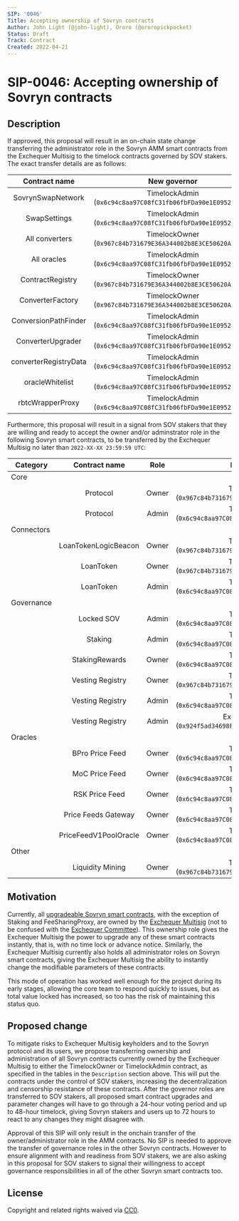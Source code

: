 ```yaml
---
SIP: '0046'
Title: Accepting ownership of Sovryn contracts
Author: John Light (@john-light), Ororo (@ororopickpocket)
Status: Draft
Track: Contract
Created: 2022-04-21
---
```


# SIP-0046: Accepting ownership of Sovryn contracts  

## Description  

If approved, this proposal will result in an on-chain state change transferring the administrator role in the Sovryn AMM smart contracts from the Exchequer Multisig to the timelock contracts governed by SOV stakers. The exact transfer details are as follows:

| Contract name	        | New governor                                                 |
|:---------------------:|:------------------------------------------------------------:|
| SovrynSwapNetwork     | TimelockAdmin (`0x6c94c8aa97C08fC31fb06fbFDa90e1E09529FB13`) |
| SwapSettings          | TimelockAdmin (`0x6c94c8aa97C08fC31fb06fbFDa90e1E09529FB13`) |
| All converters        | TimelockOwner (`0x967c84b731679E36A344002b8E3CE50620A7F69f`) |
| All oracles           | TimelockAdmin (`0x6c94c8aa97C08fC31fb06fbFDa90e1E09529FB13`) |
| ContractRegistry      | TimelockOwner (`0x967c84b731679E36A344002b8E3CE50620A7F69f`) |
| ConverterFactory      | TimelockOwner (`0x967c84b731679E36A344002b8E3CE50620A7F69f`) |
| ConversionPathFinder  | TimelockAdmin (`0x6c94c8aa97C08fC31fb06fbFDa90e1E09529FB13`) |
| ConverterUpgrader     | TimelockAdmin (`0x6c94c8aa97C08fC31fb06fbFDa90e1E09529FB13`) |
| converterRegistryData | TimelockAdmin (`0x6c94c8aa97C08fC31fb06fbFDa90e1E09529FB13`) |
| oracleWhitelist       | TimelockAdmin (`0x6c94c8aa97C08fC31fb06fbFDa90e1E09529FB13`) |
| rbtcWrapperProxy      | TimelockAdmin (`0x6c94c8aa97C08fC31fb06fbFDa90e1E09529FB13`) |

Furthermore, this proposal will result in a signal from SOV stakers that they are willing and ready to accept the owner and/or adminstrator role in the following Sovryn smart contracts, to be transferred by the Exchequer Multisig no later than `2022-XX-XX 23:59:59 UTC`:

|	Category   | Contract name	         | Role  | New governor                                                      |
| ---------- |:----------------------:|:-----:|:-----------------------------------------------------------------:|
| Core       |                        |       |                                                                   |
|            | Protocol               | Owner | TimelockOwner (`0x967c84b731679E36A344002b8E3CE50620A7F69f`)      |
|            |	Protocol               | Admin	| TimelockAdmin (`0x6c94c8aa97C08fC31fb06fbFDa90e1E09529FB13`)      |
| Connectors |                        |       |                                                                   |
|            | LoanTokenLogicBeacon   | Owner | TimelockOwner (`0x967c84b731679E36A344002b8E3CE50620A7F69f`)      |
|            |	LoanToken              | Owner | TimelockOwner (`0x967c84b731679E36A344002b8E3CE50620A7F69f`)      |
|            |	LoanToken              | Admin	| TimelockAdmin (`0x6c94c8aa97C08fC31fb06fbFDa90e1E09529FB13`)      |
| Governance |	                       |      	|                                                                   |
|            | Locked SOV             | Admin | TimelockAdmin (`0x6c94c8aa97C08fC31fb06fbFDa90e1E09529FB13`)      |
|            | Staking                | Admin | TimelockAdmin (`0x6c94c8aa97C08fC31fb06fbFDa90e1E09529FB13`)      |
|            |	StakingRewards         | Owner	| TimelockAdmin (`0x6c94c8aa97C08fC31fb06fbFDa90e1E09529FB13`)      |
|            | Vesting Registry       | Owner | TimelockOwner (`0x967c84b731679E36A344002b8E3CE50620A7F69f`)      |
|            | Vesting Registry       | Admin | TimelockAdmin (`0x6c94c8aa97C08fC31fb06fbFDa90e1E09529FB13`)      |
|            | Vesting Registry       | Admin | Exchequer Multisig (`0x924f5ad34698Fd20c90Fe5D5A8A0abd3b42dc711`) |
| Oracles    |	                       |      	|                                                                   |
|            |	BPro Price Feed        | Owner	| TimelockAdmin (`0x6c94c8aa97C08fC31fb06fbFDa90e1E09529FB13`)      |
|            |	MoC Price Feed         | Owner	| TimelockAdmin (`0x6c94c8aa97C08fC31fb06fbFDa90e1E09529FB13`)      |
|            |	RSK Price Feed         | Owner	| TimelockAdmin (`0x6c94c8aa97C08fC31fb06fbFDa90e1E09529FB13`)      |
|            |	Price Feeds Gateway    | Owner	| TimelockAdmin (`0x6c94c8aa97C08fC31fb06fbFDa90e1E09529FB13`)      |
|            |	PriceFeedV1PoolOracle  | Owner	| TimelockAdmin (`0x6c94c8aa97C08fC31fb06fbFDa90e1E09529FB13`)      |
| Other      |                        |       |                                                                   |
|            | Liquidity Mining       | Owner | TimelockOwner (`0x967c84b731679E36A344002b8E3CE50620A7F69f`)      |

## Motivation

Currently, all [upgradeable Sovryn smart contracts](https://docs.google.com/document/d/1gGY4Rua_FVBZCJCftzf14cD4c6kqg6VTr9g-9-uDCA0/edit), with the exception of Staking and FeeSharingProxy, are owned by the [Exchequer Multisig](https://github.com/DistributedCollective/SIPS/blob/main/SIP-0007.md) (not to be confused with the [Exchequer Committee](https://github.com/DistributedCollective/SIPS/blob/main/SIP-0041.md)). This ownership role gives the Exchequer Multisig the power to upgrade any of these smart contracts instantly, that is, with no time lock or advance notice. Similarly, the Exchequer Multisig currently also holds all administrator roles on Sovryn smart contracts, giving the Exchequer Multisig the ability to instantly change the modifiable parameters of these contracts.

This mode of operation has worked well enough for the project during its early stages, allowing the core team to respond quickly to issues, but as total value locked has increased, so too has the risk of maintaining this status quo.
 
## Proposed change

To mitigate risks to Exchequer Multisig keyholders and to the Sovryn protocol and its users, we propose transferring ownership and administration of all Sovryn contracts currently owned by the Exchequer Multisig to either the TimelockOwner or TimelockAdmin contract, as specified in the tables in the `Description` section above. This will put the contracts under the control of SOV stakers, increasing the decentralization and censorship resistance of these contracts. After the governor roles are transferred to SOV stakers, all proposed smart contract upgrades and parameter changes will have to go through a 24-hour voting period and up to 48-hour timelock, giving Sovryn stakers and users up to 72 hours to react to any changes they might disagree with.

Approval of this SIP will only result in the onchain transfer of the owner/administrator role in the AMM contracts. No SIP is needed to approve the transfer of governance roles in the other Sovryn contracts. However to ensure alignment with and readiness from SOV stakers, we are also asking in this proposal for SOV stakers to signal their willingness to accept governance responsibilities in all of the other Sovryn smart contracts too.

## License
Copyright and related rights waived via [CC0](https://creativecommons.org/publicdomain/zero/1.0/).
